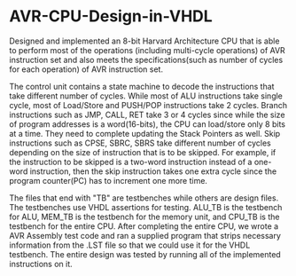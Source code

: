 # AVR-CPU-Design-in-VHDL

Designed and implemented an 8-bit Harvard Architecture CPU that is able to perform most of the operations (including multi-cycle operations) of AVR instruction set and also meets the specifications(such as number of cycles for each operation) of AVR instruction set.

The control unit contains a state machine to decode the instructions that take different number of cycles.
While most of ALU instructions take single cycle, most of Load/Store and PUSH/POP instructions take 2 cycles.
Branch instructions such as JMP, CALL, RET take 3 or 4 cycles since while the size of program addresses is a word(16-bits), the CPU can load/store only 8 bits at a time. They need to complete updating the Stack Pointers as well.
Skip instructions such as CPSE, SBRC, SBRS take different number of cycles depending on the size of instruction that is to be skipped. For example, if the instruction to be skipped is a two-word instruction instead of a one-word instruction, then the skip instruction takes one extra cycle since the program counter(PC) has to increment one more time.
      
The files that end with "TB" are testbenches while others are design files. The testbenches use VHDL assertions for testing.
ALU_TB is the testbench for ALU, MEM_TB is the testbench for the memory unit, and CPU_TB is the testbench for the entire CPU.
After completing the entire CPU, we wrote a AVR Assembly test code and ran a supplied program that strips necessary information from the .LST file so that we could use it for the VHDL testbench. The entire design was tested by running all of the implemented instructions on it.
